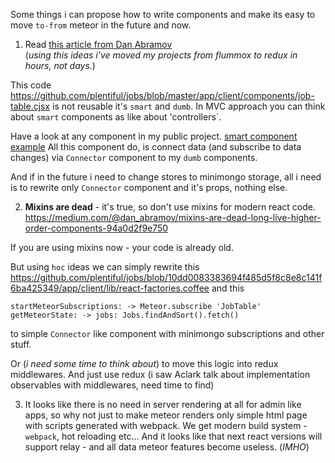 Some things i can propose how to write components and make 
its easy to move `to-from` meteor in the future and now.

1) Read [this article from Dan Abramov](https://medium.com/@dan_abramov/smart-and-dumb-components-7ca2f9a7c7d0)   
(*using this ideas i've moved my projects from flummox to redux in hours, not days.*)

This code https://github.com/plentiful/jobs/blob/master/app/client/components/job-table.cjsx is not reusable it's `smart` and `dumb`.
In MVC approach you can think about `smart` components as like about 'controllers`.

Have a look at any component in my public project.
[smart component example](https://github.com/istarkov/google-map-react-examples/blob/master/web/flux/components/examples/x_main/main_map_page.jsx)
All this component do, 
is connect data (and subscribe to data changes) via `Connector` component to my `dumb` components.

And if in the future i need to change stores to minimongo storage, 
all i need is to rewrite only `Connector` component and it's props, nothing else.

2) **Mixins are dead** - it's true, so don't use mixins for modern react code.
https://medium.com/@dan_abramov/mixins-are-dead-long-live-higher-order-components-94a0d2f9e750

If you are using mixins now - your code is already old.

But using `hoc` ideas we can simply rewrite this 
https://github.com/plentiful/jobs/blob/10dd0083383694f485d5f8c8e8c141f6ba425349/app/client/lib/react-factories.coffee and this
```
startMeteorSubscriptions: -> Meteor.subscribe 'JobTable'
getMeteorState: -> jobs: Jobs.findAndSort().fetch()
```
to simple `Connector` like component with minimongo subscriptions and other stuff.

Or (*i need some time to think about*) to move this logic into redux middlewares. 
And just use redux (i saw Aclark talk about implementation observables with middlewares, need time to find)

3) It looks like there is no need in server rendering at all for admin like apps, 
so why not just to make meteor renders only simple html page with scripts generated with webpack.
We get modern build system - `webpack`, hot reloading etc... 
And it looks like that next react versions will support relay - and all data meteor features become useless. (*IMHO*)





